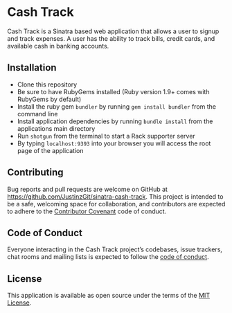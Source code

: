# Cash Track
Cash Track is a Sinatra based web application that allows a user to signup and track expenses.
A user has the ability to track bills, credit cards, and available cash in banking accounts.

## Installation
- Clone this repository
- Be sure to have RubyGems installed (Ruby version 1.9+ comes with RubyGems by default)
- Install the ruby gem `bundler` by running `gem install bundler` from the command line
- Install application dependencies by running `bundle install` from the applications main directory
- Run `shotgun` from the terminal to start a Rack supporter server
- By typing `localhost:9393` into your browser you will access the root page of the application

## Contributing
Bug reports and pull requests are welcome on GitHub at https://github.com/JustinzGit/sinatra-cash-track. This project is intended to be a safe, welcoming space for collaboration, and contributors are expected to adhere to the [Contributor Covenant](http://contributor-covenant.org) code of conduct.

## Code of Conduct
Everyone interacting in the Cash Track project’s codebases, issue trackers, chat rooms and mailing lists is expected to follow the [code of conduct](https://github.com/JustinzGit/sinatra-cash-track/blob/master/CODE_OF_CONDUCT.md).

## License
This application is available as open source under the terms of the [MIT License](https://opensource.org/licenses/MIT).
